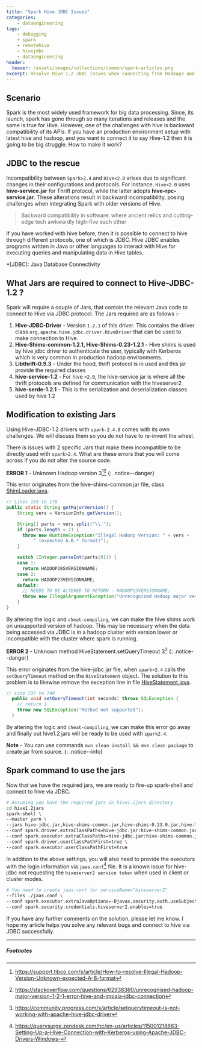 ```yaml
---
title: "Spark Hive JDBC Issues"
categories:
    - dataengineering
tags:
    - debugging
    - spark
    - remotehive
    - hivejdbc
    - dataengineering
header: 
  teaser: /assets/images/collections/common/spark-articles.png
excerpt: Resolve Hive-1.2 JDBC issues when connecting from Hadoop3 and Spark 2.4.8.
---
```


## Scenario
Spark is the most widely used framework for big data processing. Since, its launch, spark has gone through so many iterations and releases and the same is true for Hive. However, one of the challenges with hive is backward compatibility of its APIs. If you have an production environment setup with latest hive and hadoop, and you want to connect it to say Hive-1.2 then it is going to be big struggle. How to make it work? 

## JDBC to the rescue
Incompatibility between `Spark>2.4` and `Hive<2.0` arises due to significant changes in their configurations and protocols. For instance, `Hive<2.0` uses __hive-service.jar__ for Thrift protocol, while the latter adopts __hive-rpc-service.jar__. These alterations result in backward incompatibility, posing challenges when integrating Spark with older versions of Hive.

> Backward compatibility in software: where ancient relics and cutting-edge tech awkwardly high-five each other

If you have worked with hive before, then it is possible to connect to hive through different protocols, one of which is JDBC.
Hive JDBC enables programs written in Java or other languages to interact with Hive for executing queries and manipulating data in Hive tables.

*[JDBC]: Java Database Connectivity

## What Jars are required to connect to Hive-JDBC-1.2 ?
Spark will require a couple of Jars, that contain the relevant Java code to connect to Hive via JDBC protocol. The Jars required are as follows :-
1. __Hive-JDBC-Driver__ - Version `1.2.1` of this driver. This contains the driver class `org.apache.hive.jdbc.driver.HiveDriver` that can be used to make connection to Hive.
2. __Hive-Shims-common-1.2.1, Hive-Shims-0.23-1.2.1__ - Hive shims is used by hive jdbc driver to authenticate the user, typically with Kerberos which is very common in production hadoop environments.
3. __Libthrift-0.9.3__ - Under the hood, thrift protocol is in used and this jar provide the required classes
4. __hive-service-1.2__ - For hive `<2.0`, the hive-service jar is where all the thrift protocols are defined for communication with the hiveserver2
5. __hive-serde-1.2.1__ - This is the serialization and deserialization classes used by hive 1.2


## Modification to existing Jars

Using Hive-JDBC-1.2 drivers with `spark-2.4.8` comes with its own challenges. We will discuss them so you do not have to re-invent the wheel.

There is issues with 2 specific Jars that make them incompatible to be directly used with `spark>2.4`. What are these errors that you will come across if you do not alter the source code.

**ERROR 1** - Unknown Hadoop version 3[^1][^2]
{: .notice--danger}

[^1]: https://support.tibco.com/s/article/How-to-resolve-Illegal-Hadoop-Version-Unknown-expected-A-B-format
[^2]: https://stackoverflow.com/questions/62938360/unrecognised-hadoop-major-version-1-2-1-error-hive-and-impala-jdbc-connection

This error originates from the hive-shims-common jar file, class [ShimLoader.java](https://github.com/apache/hive/blob/release-1.2.1/shims/common/src/main/java/org/apache/hadoop/hive/shims/ShimLoader.java). 

~~~java
// Lines 159 to 176
public static String getMajorVersion() {
    String vers = VersionInfo.getVersion();

    String[] parts = vers.split("\\.");
    if (parts.length < 2) {
      throw new RuntimeException("Illegal Hadoop Version: " + vers +
          " (expected A.B.* format)");
    }

    switch (Integer.parseInt(parts[0])) {
    case 1:
      return HADOOP20SVERSIONNAME;
    case 2:
      return HADOOP23VERSIONNAME;
    default:
      // NEEDS TO BE ALTERED TO RETURN : HADOOP23VERSIONNAME;
      throw new IllegalArgumentException("Unrecognized Hadoop major version number: " + vers);
    }
}
~~~
By altering the logic and `cheat-compiling`, we can make the hive shims work on unsupported version of hadoop. This may be necessary when the data being accessed via JDBC is in a hadoop cluster with version lower or incompatible with the cluster where spark is running.

**ERROR 2** - Unknown method HiveStatement.setQueryTimeout 3[^3]
{: .notice--danger}

[^3]: https://community.progress.com/s/article/setquerytimeout-is-not-working-with-apache-hive-jdbc-driver

This error originates from the hive-jdbc jar file, when `spark>2.4` calls the `setQueryTimeout` method on the `HiveStatement` object.
The solution to this problem is to likewise remove the exception line in file [HiveStatement.java](https://github.com/apache/hive/blob/release-1.2.1/jdbc/src/java/org/apache/hive/jdbc/HiveStatement.java).

~~~java
// Line 737 to 740
  public void setQueryTimeout(int seconds) throws SQLException {
    // return 1
    throw new SQLException("Method not supported");
  }
~~~
By altering the logic and `cheat-compiling`, we can make this error go away and finally out hive1.2 jars will be ready to be used with `spark2.4`.

**Note** - You can use commands `mvn clean install && mvn clean package` to create jar from source.
{: .notice--info}

## Spark command to use the jars
Now that we have the required jars, we are ready to fire-up spark-shell and connect to hive via JDBC.
~~~bash
# Assuming you have the required jars in hive1.2jars directory
cd hive1.2jars
spark-shell \
--master yarn \
--jars hive-jdbc.jar,hive-shims-common.jar,hive-shims-0.23.0.jar,hive:libthrift.jar,hive-serde.jar \
--conf spark.driver.extraClassPaths=hive-jdbc.jar:hive-shims-common.jar:hive-shims-0.23.0.jar:hive:libthrift.jar:hive-serde.jar \
--conf spark.executor.extraClassPaths=hive-jdbc.jar:hive-shims-common.jar:hive-shims-0.23.0.jar:hive:libthrift.jar:hive-serde.jar \
--conf spark.driver.userClassPathFirst=true \
--conf spark.executor.userClassPathFirst=true
~~~

In addition to the above settings, you will also need to provide the executors with the login information via `jaas.conf`[^jaas-sample] file. It is a known issue for hive-jdbc not requesting the `hiveserver2 service token` when used in client or cluster modes.

[^jaas-sample]: https://querysurge.zendesk.com/hc/en-us/articles/115001218863-Setting-Up-a-Hive-Connection-with-Kerberos-using-Apache-JDBC-Drivers-Windows-

~~~bash
# You need to create jaas.conf for serviceName="hiveserver2"
--files ./jaas.conf \
--conf spark.executor.extraJavaOptions=-Djavax.security.auth.useSubjectCredsOnly=false -Djava.security.auth.login.config=./jaas.conf \
--conf spark.security.credentials.hiveserver2.enables=true
~~~

If you have any further comments on the solution, please let me know. I hope my article helps you solve any relevant bugs and connect to hive via JDBC successfully.

---

##### Footnotes




